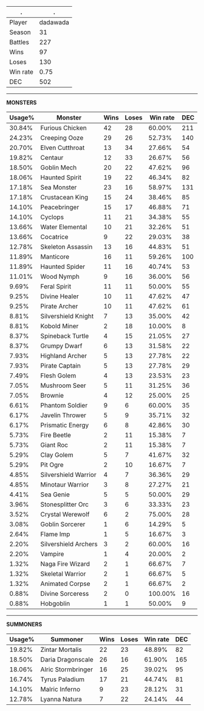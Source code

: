 .|.
|-|-
Player|dadawada
Season|31
Battles|227
Wins|97
Loses|130
Win rate|0.75
DEC|502

---
**MONSTERS**

Usage%|Monster|Wins|Loses|Win rate|DEC|
-|-|-|-|-|-|
30.84%|Furious Chicken|42|28|60.00%|211|
24.23%|Creeping Ooze|29|26|52.73%|140|
20.70%|Elven Cutthroat|13|34|27.66%|54|
19.82%|Centaur|12|33|26.67%|56|
18.50%|Goblin Mech|20|22|47.62%|96|
18.06%|Haunted Spirit|19|22|46.34%|82|
17.18%|Sea Monster|23|16|58.97%|131|
17.18%|Crustacean King|15|24|38.46%|85|
14.10%|Peacebringer|15|17|46.88%|71|
14.10%|Cyclops|11|21|34.38%|55|
13.66%|Water Elemental|10|21|32.26%|51|
13.66%|Cocatrice|9|22|29.03%|38|
12.78%|Skeleton Assassin|13|16|44.83%|51|
11.89%|Manticore|16|11|59.26%|100|
11.89%|Haunted Spider|11|16|40.74%|53|
11.01%|Wood Nymph|9|16|36.00%|56|
9.69%|Feral Spirit|11|11|50.00%|55|
9.25%|Divine Healer|10|11|47.62%|47|
9.25%|Pirate Archer|10|11|47.62%|61|
8.81%|Silvershield Knight|7|13|35.00%|42|
8.81%|Kobold Miner|2|18|10.00%|8|
8.37%|Spineback Turtle|4|15|21.05%|27|
8.37%|Grumpy Dwarf|6|13|31.58%|22|
7.93%|Highland Archer|5|13|27.78%|22|
7.93%|Pirate Captain|5|13|27.78%|29|
7.49%|Flesh Golem|4|13|23.53%|23|
7.05%|Mushroom Seer|5|11|31.25%|36|
7.05%|Brownie|4|12|25.00%|25|
6.61%|Phantom Soldier|9|6|60.00%|35|
6.17%|Javelin Thrower|5|9|35.71%|32|
6.17%|Prismatic Energy|6|8|42.86%|30|
5.73%|Fire Beetle|2|11|15.38%|7|
5.73%|Giant Roc|2|11|15.38%|7|
5.29%|Clay Golem|5|7|41.67%|32|
5.29%|Pit Ogre|2|10|16.67%|7|
4.85%|Silvershield Warrior|4|7|36.36%|29|
4.85%|Minotaur Warrior|3|8|27.27%|21|
4.41%|Sea Genie|5|5|50.00%|29|
3.96%|Stonesplitter Orc|3|6|33.33%|23|
3.52%|Crystal Werewolf|6|2|75.00%|28|
3.08%|Goblin Sorcerer|1|6|14.29%|5|
2.64%|Flame Imp|1|5|16.67%|3|
2.20%|Silvershield Archers|3|2|60.00%|16|
2.20%|Vampire|1|4|20.00%|2|
1.32%|Naga Fire Wizard|2|1|66.67%|7|
1.32%|Skeletal Warrior|2|1|66.67%|5|
1.32%|Animated Corpse|2|1|66.67%|2|
0.88%|Divine Sorceress|2|0|100.00%|16|
0.88%|Hobgoblin|1|1|50.00%|9|

---
**SUMMONERS**

Usage%|Summoner|Wins|Loses|Win rate|DEC|
-|-|-|-|-|-|
19.82%|Zintar Mortalis|22|23|48.89%|82|
18.50%|Daria Dragonscale|26|16|61.90%|165|
18.06%|Alric Stormbringer|16|25|39.02%|95|
16.74%|Tyrus Paladium|17|21|44.74%|81|
14.10%|Malric Inferno|9|23|28.12%|31|
12.78%|Lyanna Natura|7|22|24.14%|44|

